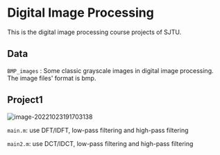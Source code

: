# Digital Image Processing

This is the digital image processing course projects of SJTU.

## Data

`BMP_images` : Some classic grayscale images in digital image processing. The image files' format is bmp.

## Project1

![image-20221023191703138](E:/SJTU/2022Fall/%E6%95%B0%E5%AD%97%E5%9B%BE%E5%83%8F%E5%A4%84%E7%90%86/digital_image_processing/imgs/image1.png)

`main.m`: use DFT/IDFT, low-pass filtering and high-pass filtering

`main2.m`: use DCT/IDCT,  low-pass filtering and high-pass filtering